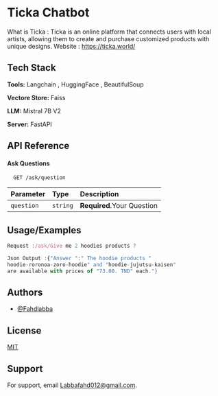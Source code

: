 
# Ticka Chatbot

What is Ticka : 
Ticka is an online platform that connects users with local artists, allowing them to create and purchase customized products with unique designs.
Website : https://ticka.world/


## Tech Stack

**Tools:** Langchain , HuggingFace , BeautifulSoup 

**Vectore Store:** Faiss

**LLM:** Mistral 7B V2 

**Server:** FastAPI


## API Reference

#### Ask Questions

```http
  GET /ask/question
```

| Parameter | Type     | Description                |
| :-------- | :------- | :------------------------- |
| `question` | `string` | **Required**.Your Question |




## Usage/Examples

```javascript
Request :/ask/Give me 2 hoodies products ?

Json Output :{"Answer ":" The hoodie products "
hoodie-roronoa-zoro-hoodie" and "hoodie-jujutsu-kaisen" 
are available with prices of "73.00. TND" each."}
```


## Authors

- [@Fahdlabba](https://github.com/Fahdlabba)


## License

[MIT](https://choosealicense.com/licenses/mit/)


## Support

For support, email Labbafahd012@gmail.com.

